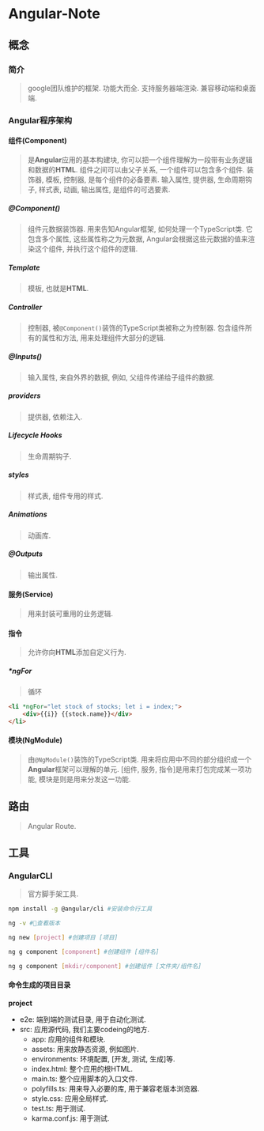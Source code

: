 # Angular-Note

## 概念

### 简介

> google团队维护的框架.
> 功能大而全.
> 支持服务器端渲染.
> 兼容移动端和桌面端.

### Angular程序架构

#### 组件(Component)

> 是**Angular**应用的基本构建块, 你可以把一个组件理解为一段带有业务逻辑和数据的**HTML**.
> 组件之间可以由父子关系, 一个组件可以包含多个组件.
> 装饰器, 模板, 控制器, 是每个组件的必备要素.
> 输入属性, 提供器, 生命周期钩子, 样式表, 动画, 输出属性, 是组件的可选要素.

##### @Component()

> 组件元数据装饰器.
> 用来告知Angular框架, 如何处理一个TypeScript类.
> 它包含多个属性, 这些属性称之为元数据, Angular会根据这些元数据的值来渲染这个组件, 并执行这个组件的逻辑.

##### Template

> 模板, 也就是**HTML**.

##### Controller

> 控制器, 被`@Component()`装饰的TypeScript类被称之为控制器.
> 包含组件所有的属性和方法, 用来处理组件大部分的逻辑.

##### @Inputs()

> 输入属性, 来自外界的数据, 例如, 父组件传递给子组件的数据.

##### providers

> 提供器, 依赖注入.

##### Lifecycle Hooks

> 生命周期钩子.

##### styles

> 样式表, 组件专用的样式.

##### Animations

> 动画库.

##### @Outputs

> 输出属性.

#### 服务(Service)

> 用来封装可重用的业务逻辑.

#### 指令

> 允许你向**HTML**添加自定义行为.

##### *ngFor

> 循环

```html
<li *ngFor="let stock of stocks; let i = index;">
	<div>{{i}} {{stock.name}}</div>
</li>
```

#### 模块(NgModule)

> 由`@NgModule()`装饰的TypeScript类.
> 用来将应用中不同的部分组织成一个**Angular**框架可以理解的单元.
> [组件, 服务, 指令]是用来打包完成某一项功能, 模块是则是用来分发这一功能.

## 路由

> Angular Route.

### 

## 工具

### AngularCLI

> 官方脚手架工具.

```bash
npm install -g @angular/cli #安装命令行工具

ng -v #查看版本

ng new [project] #创建项目 [项目]

ng g component [component] #创建组件 [组件名] 

ng g component [mkdir/component] #创建组件 [文件夹/组件名]
```

#### 命令生成的项目目录

**project**
- e2e: 端到端的测试目录, 用于自动化测试.
- src: 应用源代码, 我们主要codeing的地方.
	- app: 应用的组件和模块.
	- assets: 用来放静态资源, 例如图片.
	- environments: 环境配置, [开发, 测试, 生成]等.
	- index.html: 整个应用的根HTML.
	- main.ts: 整个应用脚本的入口文件.
	- polyfills.ts: 用来导入必要的库, 用于兼容老版本浏览器.
	- style.css: 应用全局样式.
	- test.ts: 用于测试.
	- karma.conf.js: 用于测试.

